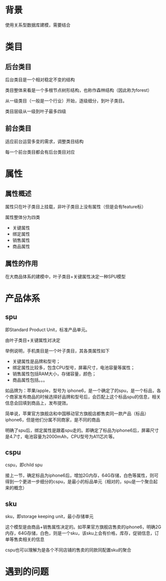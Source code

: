 # 背景

使用关系型数据库建模，需要结合

# 类目

## 后台类目

后台类目是一个相对稳定不变的结构

类目整体来看是一个多根节点树形结构，也称作森林结构（因此称为forest）

从一级类目（一般是一个行业）开始，逐级细分，到叶子类目。

类目层级从一级到叶子最多四级



## 前台类目

适应前台运营多变的需求，调整类目结构

每一个前台类目都会有后台类目对应



# 属性

## 属性概述

属性只在叶子类目上挂载，非叶子类目上没有属性（但是会有feature标）

属性整体分为四类

- 关键属性
- 绑定属性
- 销售属性
- 商品属性

## 属性的作用

在大商品体系的建模中，叶子类目+关键属性决定一种SPU模型



# 产品体系

## spu

即Standard Product Unit，标准产品单元。

由叶子类目+关键属性对决定

举例说明，手机类目是一个叶子类目，其各类属性如下

- 关键属性是品牌和型号；
- 绑定属性比较多，包含CPU型号，屏幕尺寸，电池容量等属性；
- 销售属性包括RAM大小，存储容量，颜色；
- 商品属性包括。。。

如品牌为：苹果/apple，型号为 iphone6，是一个确定了的spu，是一个标品，各个商家发布商品的时候选择好品牌和型号后，会匹配上这个标品spu的信息，相关信息会回填到商品上，发布提效。

简单说，苹果官方旗舰店和中国移动官方旗舰店都售卖同一款产品（标品）iphone6，但是他们分属不同商家，是不同的商品



明确了spu后，绑定属性是跟着spu走的。即确定了标品为iphone6后，屏幕尺寸是4.7寸，电池容量为2000mAh，CPU型号为A11芯片等。



## cspu

cspu，即child spu

接上一节，确定标品为iphone6后，增加2G内存，64G存储，白色等属性，则可得到一个更进一步细分的cspu，是最小的标品单元（相对的，spu是一个聚合起来的概念）



## sku

sku，即storage keeping unit，最小存储单元

这个模型是由商品+销售属性决定的。如苹果官方旗舰店售卖的iphone6，明确2G内存，64G存储，白色，则是一个sku，该sku上会有价格，库存，促销信息，订单等售卖相关的信息



cspu也可以理解为是各个不同店铺的售卖的同款同配置sku的聚合



# 遇到的问题



